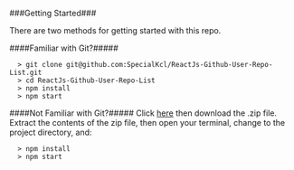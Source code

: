 
###Getting Started###

There are two methods for getting started with this repo.

####Familiar with Git?#####

```
  > git clone git@github.com:SpecialKcl/ReactJs-Github-User-Repo-List.git
  > cd ReactJs-Github-User-Repo-List
  > npm install
  > npm start
```

####Not Familiar with Git?#####
Click [here](https://github.com/SpecialKcl/ReactJs-Github-User-Repo-List) then download the .zip file.  Extract the contents of the zip file, then open your terminal, change to the project directory, and:

```
  > npm install
  > npm start
```
